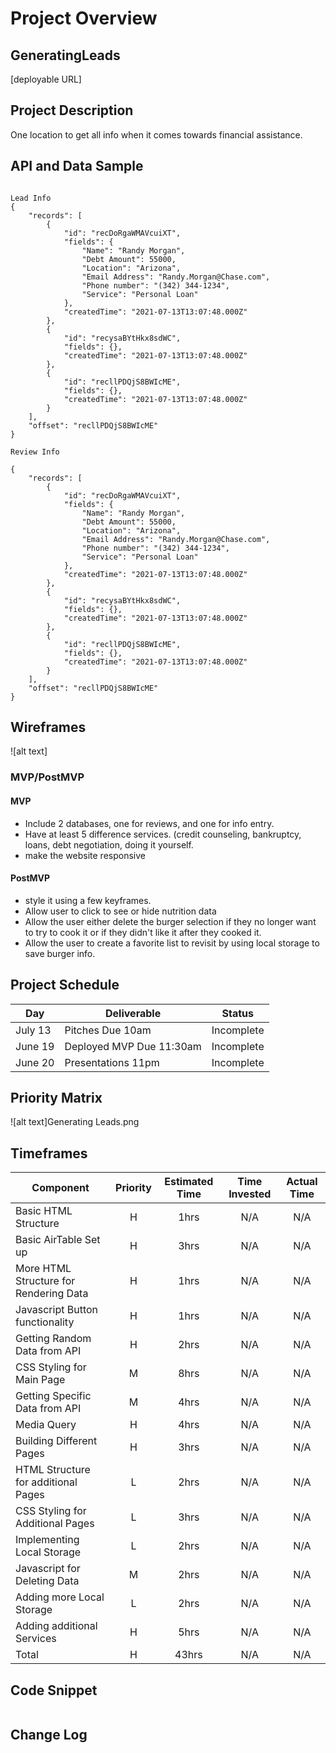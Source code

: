 # Project Overview

## GeneratingLeads

[deployable URL]

## Project Description

One location to get all info when it comes towards financial assistance. 

## API and Data Sample
```

Lead Info
{
    "records": [
        {
            "id": "recDoRgaWMAVcuiXT",
            "fields": {
                "Name": "Randy Morgan",
                "Debt Amount": 55000,
                "Location": "Arizona",
                "Email Address": "Randy.Morgan@Chase.com",
                "Phone number": "(342) 344-1234",
                "Service": "Personal Loan"
            },
            "createdTime": "2021-07-13T13:07:48.000Z"
        },
        {
            "id": "recysaBYtHkx8sdWC",
            "fields": {},
            "createdTime": "2021-07-13T13:07:48.000Z"
        },
        {
            "id": "recllPDQjS8BWIcME",
            "fields": {},
            "createdTime": "2021-07-13T13:07:48.000Z"
        }
    ],
    "offset": "recllPDQjS8BWIcME"
}

Review Info

{
    "records": [
        {
            "id": "recDoRgaWMAVcuiXT",
            "fields": {
                "Name": "Randy Morgan",
                "Debt Amount": 55000,
                "Location": "Arizona",
                "Email Address": "Randy.Morgan@Chase.com",
                "Phone number": "(342) 344-1234",
                "Service": "Personal Loan"
            },
            "createdTime": "2021-07-13T13:07:48.000Z"
        },
        {
            "id": "recysaBYtHkx8sdWC",
            "fields": {},
            "createdTime": "2021-07-13T13:07:48.000Z"
        },
        {
            "id": "recllPDQjS8BWIcME",
            "fields": {},
            "createdTime": "2021-07-13T13:07:48.000Z"
        }
    ],
    "offset": "recllPDQjS8BWIcME"
}

```

## Wireframes

![alt text]

### MVP/PostMVP

#### MVP 

- Include 2 databases, one for reviews, and one for info entry.
- Have at least 5 difference services. (credit counseling, bankruptcy, loans, debt negotiation, doing it yourself. 
- make the website responsive

#### PostMVP  

- style it using a few keyframes.
- Allow user to click to see or hide nutrition data
- Allow the user either delete the burger selection if they no longer want to try to cook it or if they didn't like it after they cooked it.
- Allow the user to create a favorite list to revisit by using local storage to save burger info.

## Project Schedule

|  Day | Deliverable | Status
|---|---| ---|
|July 13| Pitches Due 10am| Incomplete
|June 19| Deployed MVP Due 11:30am| Incomplete
|June 20| Presentations 11pm| Incomplete


## Priority Matrix
![alt text]Generating Leads.png

## Timeframes

| Component | Priority | Estimated Time | Time Invested | Actual Time |
| --- | :---: |  :---: | :---: | :---: |
| Basic HTML Structure | H | 1hrs| N/A | N/A |
| Basic AirTable Set up| H | 3hrs| N/A | N/A |
| More HTML Structure for Rendering Data | H | 1hrs| N/A | N/A |
| Javascript Button functionality| H | 1hrs | N/A | N/A |
| Getting Random Data from API| H | 2hrs | N/A | N/A |
| CSS Styling for Main Page| M | 8hrs| N/A | N/A | 
| Getting Specific Data from API| M | 4hrs | N/A | N/A |
| Media Query| H | 4hrs | N/A | N/A | 
| Building Different Pages| H | 3hrs | N/A | N/A | 
| HTML Structure for additional Pages| L | 2hrs | N/A | N/A| 
| CSS Styling for Additional Pages| L | 3hrs| N/A | N/A |
| Implementing Local Storage | L | 2hrs | N/A | N/A |
| Javascript for Deleting Data| M | 2hrs | N/A | N/A |
| Adding more Local Storage | L | 2hrs | N/A | N/A |
| Adding additional Services| H | 5hrs | N/A | N/A | 
| Total | H | 43hrs| N/A | N/A |

## Code Snippet

```

```

## Change Log
 
